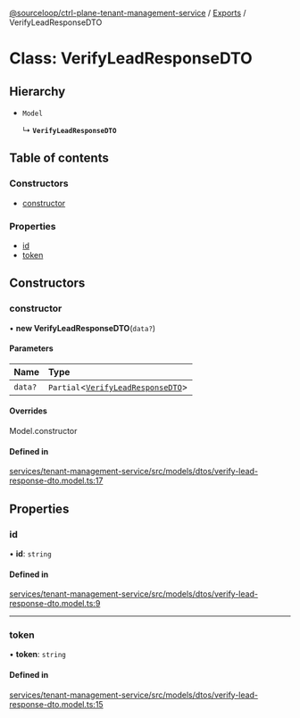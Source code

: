 [@sourceloop/ctrl-plane-tenant-management-service](../README.md) / [Exports](../modules.md) / VerifyLeadResponseDTO

# Class: VerifyLeadResponseDTO

## Hierarchy

- `Model`

  ↳ **`VerifyLeadResponseDTO`**

## Table of contents

### Constructors

- [constructor](VerifyLeadResponseDTO.md#constructor)

### Properties

- [id](VerifyLeadResponseDTO.md#id)
- [token](VerifyLeadResponseDTO.md#token)

## Constructors

### constructor

• **new VerifyLeadResponseDTO**(`data?`)

#### Parameters

| Name | Type |
| :------ | :------ |
| `data?` | `Partial`<[`VerifyLeadResponseDTO`](VerifyLeadResponseDTO.md)\> |

#### Overrides

Model.constructor

#### Defined in

[services/tenant-management-service/src/models/dtos/verify-lead-response-dto.model.ts:17](https://github.com/sourcefuse/arc-saas/blob/c6084d0/services/tenant-management-service/src/models/dtos/verify-lead-response-dto.model.ts#L17)

## Properties

### id

• **id**: `string`

#### Defined in

[services/tenant-management-service/src/models/dtos/verify-lead-response-dto.model.ts:9](https://github.com/sourcefuse/arc-saas/blob/c6084d0/services/tenant-management-service/src/models/dtos/verify-lead-response-dto.model.ts#L9)

___

### token

• **token**: `string`

#### Defined in

[services/tenant-management-service/src/models/dtos/verify-lead-response-dto.model.ts:15](https://github.com/sourcefuse/arc-saas/blob/c6084d0/services/tenant-management-service/src/models/dtos/verify-lead-response-dto.model.ts#L15)

